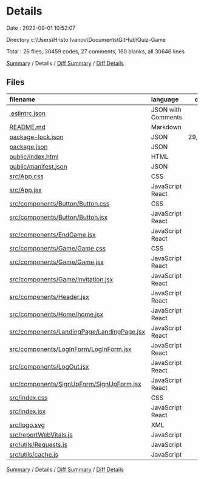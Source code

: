# Details

Date : 2022-09-01 10:52:07

Directory c:\\Users\\Hristo Ivanov\\Documents\\GitHub\\Quiz-Game

Total : 26 files,  30459 codes, 27 comments, 160 blanks, all 30646 lines

[Summary](results.md) / Details / [Diff Summary](diff.md) / [Diff Details](diff-details.md)

## Files
| filename | language | code | comment | blank | total |
| :--- | :--- | ---: | ---: | ---: | ---: |
| [.eslintrc.json](/.eslintrc.json) | JSON with Comments | 22 | 0 | 1 | 23 |
| [README.md](/README.md) | Markdown | 38 | 0 | 33 | 71 |
| [package-lock.json](/package-lock.json) | JSON | 29,164 | 0 | 1 | 29,165 |
| [package.json](/package.json) | JSON | 65 | 0 | 1 | 66 |
| [public/index.html](/public/index.html) | HTML | 20 | 23 | 1 | 44 |
| [public/manifest.json](/public/manifest.json) | JSON | 9 | 0 | 1 | 10 |
| [src/App.css](/src/App.css) | CSS | 122 | 0 | 20 | 142 |
| [src/App.jsx](/src/App.jsx) | JavaScript React | 13 | 0 | 3 | 16 |
| [src/components/Button/Button.css](/src/components/Button/Button.css) | CSS | 60 | 0 | 8 | 68 |
| [src/components/Button/Button.jsx](/src/components/Button/Button.jsx) | JavaScript React | 28 | 1 | 5 | 34 |
| [src/components/EndGame.jsx](/src/components/EndGame.jsx) | JavaScript React | 122 | 0 | 7 | 129 |
| [src/components/Game/Game.css](/src/components/Game/Game.css) | CSS | 186 | 0 | 0 | 186 |
| [src/components/Game/Game.jsx](/src/components/Game/Game.jsx) | JavaScript React | 204 | 0 | 32 | 236 |
| [src/components/Game/Invitation.jsx](/src/components/Game/Invitation.jsx) | JavaScript React | 35 | 0 | 6 | 41 |
| [src/components/Header.jsx](/src/components/Header.jsx) | JavaScript React | 12 | 0 | 3 | 15 |
| [src/components/Home/home.jsx](/src/components/Home/home.jsx) | JavaScript React | 96 | 0 | 7 | 103 |
| [src/components/LandingPage/LandingPage.jsx](/src/components/LandingPage/LandingPage.jsx) | JavaScript React | 28 | 0 | 5 | 33 |
| [src/components/LogInForm/LogInForm.jsx](/src/components/LogInForm/LogInForm.jsx) | JavaScript React | 78 | 0 | 4 | 82 |
| [src/components/LogOut.jsx](/src/components/LogOut.jsx) | JavaScript React | 13 | 0 | 3 | 16 |
| [src/components/SignUpForm/SignUpForm.jsx](/src/components/SignUpForm/SignUpForm.jsx) | JavaScript React | 61 | 0 | 7 | 68 |
| [src/index.css](/src/index.css) | CSS | 12 | 0 | 2 | 14 |
| [src/index.jsx](/src/index.jsx) | JavaScript React | 33 | 3 | 3 | 39 |
| [src/logo.svg](/src/logo.svg) | XML | 1 | 0 | 0 | 1 |
| [src/reportWebVitals.js](/src/reportWebVitals.js) | JavaScript | 14 | 0 | 2 | 16 |
| [src/utils/Requests.js](/src/utils/Requests.js) | JavaScript | 5 | 0 | 3 | 8 |
| [src/utils/cache.js](/src/utils/cache.js) | JavaScript | 18 | 0 | 2 | 20 |

[Summary](results.md) / Details / [Diff Summary](diff.md) / [Diff Details](diff-details.md)